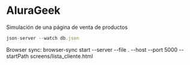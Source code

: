 # AluraGeek
Simulación de una página de venta de productos
```js
json-server --watch db.json
```

Browser sync: browser-sync start --server --file . --host --port 5000 --startPath screens/lista_cliente.html
